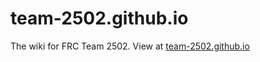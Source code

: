 # team-2502.github.io
The wiki for FRC Team 2502. View at [team-2502.github.io](team-2502.github.io)
